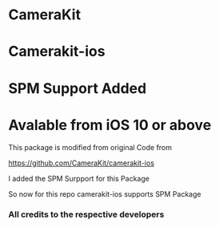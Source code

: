 # CameraKit
# Camerakit-ios
# SPM Support Added
# Avalable from iOS 10 or above

This package is modified from original Code from 

https://github.com/CameraKit/camerakit-ios

I added the SPM Surpport for this Package

So now for this repo camerakit-ios supports SPM Package

### All credits to the respective developers ###


